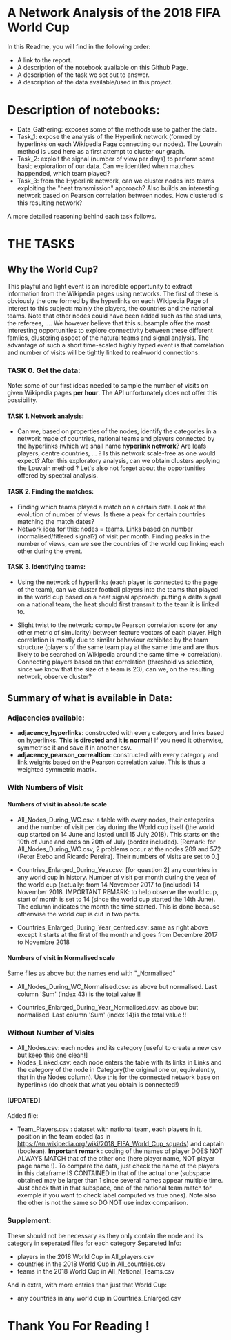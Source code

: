 # A Network Analysis of the 2018 FIFA World Cup
In this Readme, you will find in the following order: 
- A link to the report.
- A description of the notebook available on this Github Page.
- A description of the task we set out to answer.
- A description of the data available/used in this project.

# Description of notebooks:
- Data_Gathering: exposes some of the methods use to gather the data.
- Task_1: expose the analysis of the Hyperlink network (formed by hyperlinks on each Wikipedia Page connecting our nodes). The Louvain method is used here as a first attempt to cluster our graph.
- Task_2: exploit the signal (number of view per days) to perform some basic exploration of our data. Can we identifed when matches happended, which team played? 
- Task_3: from the Hyperlink network, can we cluster nodes into teams exploiting the "heat transmission" approach? Also builds an interesting network based on Pearson correlation between nodes. How clustered is this resulting network? 

A more detailed reasoning behind each task follows.

# THE TASKS
## Why the World Cup?
This playful and light event is an incredible opportunity to extract information from the Wikipedia pages using networks. The first of these is obviously the one formed by the hyperlinks on each Wikipedia Page of interest to this subject: mainly the players, the countries and the national teams. Note that other nodes could have been added such as the stadiums, the referees, .... We however believe that this subsample offer the most interesting opportunities to explore connectivity between these different famlies, clustering aspect of the natural teams and signal analysis. The advantage of such a short time-scaled highly hyped event is that correlation and number of visits will be tightly linked to real-world connections. 

### TASK 0. Get the data:
Note: some of our first ideas needed to sample the number of visits on given Wikipedia pages <b>per hour</b>. The API unfortunately does not offer this possibility.

#### TASK 1. Network analysis:
- Can we, based on properties of the nodes, identify the categories in a network made of countries, national teams and players connected by the hyperlinks (which we shall name <b>hyperlink network</b>? Are leafs players, centre countries, ... ? Is this network scale-free as one would expect? After this exploratory analysis, can we obtain clusters applying the Louvain method ? Let's also not forget about the opportunities offered by spectral analysis.

#### TASK 2. Finding the matches: 

- Finding which teams played a match on a certain date. Look at the evolution of number of views. Is there a peak for certain countries matching the match dates? 
- Network idea for this: nodes = teams. Links based on number (normalised/fitlered signal?) of visit per month. Finding peaks in the number of views, can we see the countries of the world cup linking each other during the event. 

#### TASK 3. Identifying teams:

- Using the network of hyperlinks (each player is connected to the page of the team), can we cluster football players into the teams that played in the world cup based on a heat signal approach: putting a delta signal on a national team, the heat should first transmit to the team it is linked to.  

- Slight twist to the network: compute Pearson correlation score (or any other metric of simularity) between feature vectors of each player. High correlation is mostly due to similar behaviour exhibited by the team structure (players of the same team play at the same time and are thus likely to be searched on Wikipedia around the same time => correlation). Connecting players based on that correlation (threshold vs selection, since we know that the size of a team is 23), can we, on the resulting network, observe cluster? 

## Summary of what is available in Data:

### Adjacencies available:
- **adjacency_hyperlinks**: constructed with every category and links based on hyperlinks. **This is directed and it is normal!** If you need it otherwise, symmetrise it and save it in another csv. 
- **adjacency_pearson_correaltion**: constructed with every category and link weights based on the Pearson correlation value. This is thus a weighted symmetric matrix. 

### With Numbers of Visit

#### Numbers of visit in absolute scale
- All_Nodes_During_WC.csv: a table with every nodes, their categories and the number of visit per day during the World cup itself (the world cup started on 14 June and lasted until 15 July 2018). This starts on the 10th of June and ends on 20th of July (border included). [Remark: for All_Nodes_During_WC.csv, 2 problems occur at the nodes 209 and 572 (Peter Etebo and Ricardo Pereira). Their numbers of visits are set to 0.]

- Countries_Enlarged_During_Year.csv: [for question 2] any countries in any world cup in history. Number of visit per month during the year of the world cup (actually: from 14 November 2017 to (included) 14 November 2018. IMPORTANT REMARK: to help observe the world cup, start of month is set to 14 (since the world cup started the 14th June). The column indicates the month the time started. This is done because otherwise the world cup is cut in two parts.

- Countries_Enlarged_During_Year_centred.csv: same as right above except it starts at the first of the month and goes from Decembre 2017 to Novembre 2018

#### Numbers of visit in Normalised scale
Same files as above but the names end with "_Normalised"

- All_Nodes_During_WC_Normalised.csv: as above but normalised. Last column 'Sum' (index 43) is the total value !!

- Countries_Enlarged_During_Year_Normalised.csv: as above but normalised. Last column 'Sum' (index 14)is the total value !!

### Without Number of Visits
- All_Nodes.csv: each nodes and its category [useful to create a new csv but keep this one clean!]
- Nodes_Linked.csv: each node enters the table with its links in Links and the category of the node in Category(the original one or, equivalently, that in the Nodes column). Use this for the connected network base on hyperlinks (do check that what you obtain is connected!)

#### [UPDATED]

Added file:

- Team_Players.csv : dataset with national team, each players in it, position in the team coded (as in https://en.wikipedia.org/wiki/2018_FIFA_World_Cup_squads) and captain (boolean). <b>Important remark </b>: coding of the names of player DOES NOT ALWAYS MATCH that of the other one (here player name, NOT player page name !). To compare the data, just check the name of the players in this dataframe IS CONTAINED in that of the actual one (subspace obtained may be larger than 1 since several names appear multiple time. Just check that in that subspace, one of the national team match for exemple if you want to check label computed vs true ones). Note also the other is not the same so DO NOT use index comparison. 

### Supplement:
These should not be necessary as they only contain the node and its category in seperated files for each category
Separeted Info:

- players in the 2018 World Cup in All_players.csv
- countries in the 2018 World Cup in All_countries.csv
- teams in the 2018 World Cup in All_National_Teams.csv

And in extra, with more entries than just that World Cup: 

- any countries in any world cup in Countries_Enlarged.csv

# Thank You For Reading !

